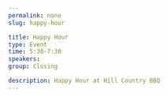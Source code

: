 ```yaml
---
permalink: none
slug: happy-hour

title: Happy Hour
type: Event
time: 5:30-7:30
speakers:
group: Closing

description: Happy Hour at Hill Country BBQ
---
```

